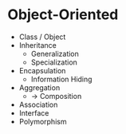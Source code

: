 Object-Oriented
===============
* Class / Object
* Inheritance
    * Generalization
    * Specialization
* Encapsulation
    * Information Hiding
* Aggregation
    * -> Composition
* Association
* Interface
* Polymorphism